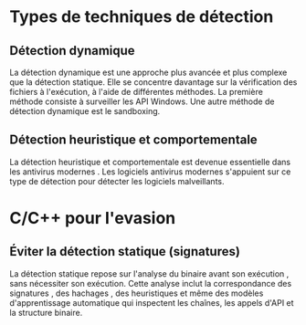 # Types de techniques de détection
## Détection dynamique
La détection dynamique est une approche plus avancée et plus complexe que la détection statique. Elle se concentre davantage sur la vérification des fichiers à l'exécution, à l'aide de différentes méthodes.
La première méthode consiste à surveiller les API Windows.
Une autre méthode de détection dynamique est le sandboxing.

## Détection heuristique et comportementale
La détection heuristique et comportementale est devenue essentielle dans les antivirus modernes . Les logiciels antivirus modernes s'appuient sur ce type de détection pour détecter les logiciels malveillants.
# C/C++ pour l'evasion
## Éviter la détection statique (signatures)
La détection statique repose sur l'analyse du binaire avant son exécution , sans nécessiter son exécution. Cette analyse inclut la correspondance des signatures , des hachages , des heuristiques et même des modèles d'apprentissage automatique qui inspectent les chaînes, les appels d'API et la structure binaire.

